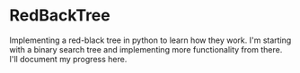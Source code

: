 # RedBackTree
Implementing a red-black tree in python to learn how they work. I'm starting with a binary search tree and implementing more functionality from there. I'll document my progress here.
